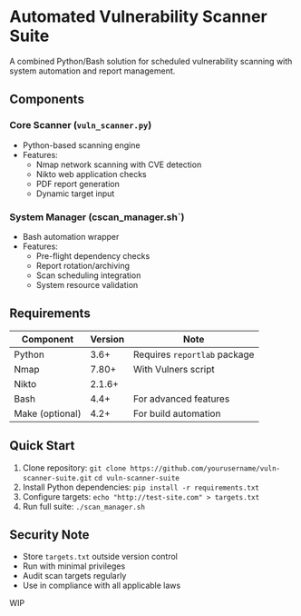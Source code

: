 # Automated Vulnerability Scanner Suite

A combined Python/Bash solution for scheduled vulnerability scanning with system automation and report management.

##  Components

### **Core Scanner** (`vuln_scanner.py`)
- Python-based scanning engine
- Features:
  - Nmap network scanning with CVE detection
  - Nikto web application checks
  - PDF report generation
  - Dynamic target input

### **System Manager** (cscan_manager.sh`)
- Bash automation wrapper
- Features:
  - Pre-flight dependency checks
  - Report rotation/archiving
  - Scan scheduling integration
  - System resource validation

## Requirements

| Component      | Version | Note                          |
|----------------|---------|-------------------------------|
| Python         | 3.6+    | Requires `reportlab` package  |
| Nmap           | 7.80+   | With Vulners script           |
| Nikto          | 2.1.6+  |                               |
| Bash           | 4.4+    | For advanced features         |
| Make (optional)| 4.2+    | For build automation          |

##  Quick Start

1. Clone repository:
   `git clone https://github.com/yourusername/vuln-scanner-suite.git`
   `cd vuln-scanner-suite`
2. Install Python dependencies:
   `pip install -r requirements.txt`
3. Configure targets:
   `echo "http://test-site.com" > targets.txt`
4. Run full suite:
   `./scan_manager.sh`

## Security Note

   - Store `targets.txt` outside version control
   - Run with minimal privileges
   - Audit scan targets regularly
   - Use in compliance with all applicable laws

WIP
  
